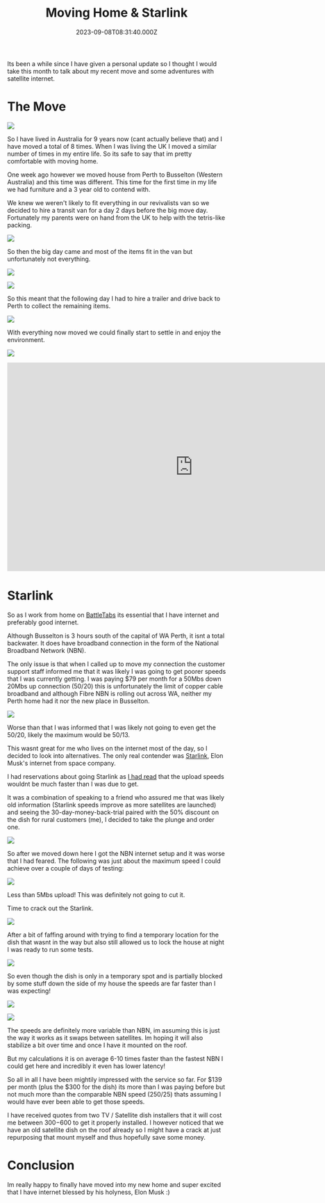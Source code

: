 ﻿---
coverImage: ./header.jpg
date: '2023-09-08T08:31:40.000Z'
tags:
  - personal
  - tech
title: Moving Home & Starlink
---

Its been a while since I have given a personal update so I thought I would take this month to talk about my recent move and some adventures with satellite internet.

# The Move

![](./map.png)

So I have lived in Australia for 9 years now (cant actually believe that) and I have moved a total of 8 times. When I was living the UK I moved a similar number of times in my entire life. So its safe to say that im pretty comfortable with moving home.

One week ago however we moved house from Perth to Busselton (Western Australia) and this time was different. This time for the first time in my life we had furniture and a 3 year old to contend with.

We knew we weren't likely to fit everything in our revivalists van so we decided to hire a transit van for a day 2 days before the big move day. Fortunately my parents were on hand from the UK to help with the tetris-like packing.

![](./tetris.jpg)

So then the big day came and most of the items fit in the van but unfortunately not everything.

![](./van.jpg)

![](./left-over.jpg)

So this meant that the following day I had to hire a trailer and drive back to Perth to collect the remaining items.

![](./trailer.jpg)

With everything now moved we could finally start to settle in and enjoy the environment.

![](./garden.jpg)

<iframe width="853" height="480" src="https://www.youtube.com/embed/T4kaZX1ZzzM" frameborder="0" allow="autoplay; encrypted-media" allowfullscreen></iframe>

# Starlink

So as I work from home on [BattleTabs](https://mikecann.blog/posts/battletabs-in-7-minutes) its essential that I have internet and preferably good internet.

Although Busselton is 3 hours south of the capital of WA Perth, it isnt a total backwater. It does have broadband connection in the form of the National Broadband Network (NBN).

The only issue is that when I called up to move my connection the customer support staff informed me that it was likely I was going to get poorer speeds that I was currently getting. I was paying $79 per month for a 50Mbs down 20Mbs up connection (50/20) this is unfortunately the limit of copper cable broadband and although Fibre NBN is rolling out across WA, neither my Perth home had it nor the new place in Busselton.

![](./aussiebb.png)

Worse than that I was informed that I was likely not going to even get the 50/20, likely the maximum would be 50/13.

This wasnt great for me who lives on the internet most of the day, so I decided to look into alternatives. The only real contender was [Starlink](https://www.starlink.com/), Elon Musk's internet from space company.

I had reservations about going Starlink as [I had read](https://www.whistleout.com.au/Broadband/Guides/Starlink-Australia-Everything-you-need-to-know) that the upload speeds wouldnt be much faster than I was due to get.

It was a combination of speaking to a friend who assured me that was likely old information (Starlink speeds improve as more satellites are launched) and seeing the 30-day-money-back-trial paired with the 50% discount on the dish for rural customers (me), I decided to take the plunge and order one.

![](./30day.png)

So after we moved down here I got the NBN internet setup and it was worse that I had feared. The following was just about the maximum speed I could achieve over a couple of days of testing:

![](./nbn-speed.png)

Less than 5Mbs upload! This was definitely not going to cut it.

Time to crack out the Starlink.

![](./starlink-box.jpg)

After a bit of faffing around with trying to find a temporary location for the dish that wasnt in the way but also still allowed us to lock the house at night I was ready to run some tests.

![](./dish.jpg)

So even though the dish is only in a temporary spot and is partially blocked by some stuff down the side of my house the speeds are far faster than I was expecting!

![](./starlink-speed1.png)

![](./starlink-speed2.png)

The speeds are definitely more variable than NBN, im assuming this is just the way it works as it swaps between satellites. Im hoping it will also stabilize a bit over time and once I have it mounted on the roof.

But my calculations it is on average 6-10 times faster than the fastest NBN I could get here and incredibly it even has lower latency!

So all in all I have been mightily impressed with the service so far. For $139 per month (plus the $300 for the dish) its more than I was paying before but not much more than the comparable NBN speed (250/25) thats assuming I would have ever been able to get those speeds.

I have received quotes from two TV / Satellite dish installers that it will cost me between $300-$600 to get it properly installed. I however noticed that we have an old satellite dish on the roof already so I might have a crack at just repurposing that mount myself and thus hopefully save some money.

# Conclusion

Im really happy to finally have moved into my new home and super excited that I have internet blessed by his holyness, Elon Musk :)
